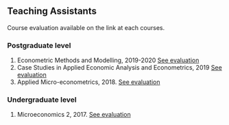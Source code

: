 ## Teaching Assistants
Course evaluation available on the link at each courses.

### Postgraduate level

1. Econometric Methods and Modelling, 2019-2020 [See evaluation](https://jnmarshan.github.io/docs/jmCV_V2.pdf)
2. Case Studies in Applied Economic Analysis and Econometrics, 2019  [See evaluation](https://jnmarshan.github.io/docs/jmCV_V2.pdf)
3. Applied Micro-econometrics, 2018. [See evaluation](https://jnmarshan.github.io/docs/jmCV_V2.pdf)

### Undergraduate level
1. Microeconomics 2, 2017. [See evaluation](https://jnmarshan.github.io/docs/jmCV_V2.pdf)


